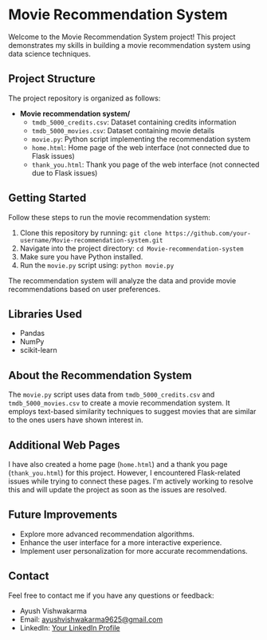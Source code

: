# Movie Recommendation System

Welcome to the Movie Recommendation System project! This project demonstrates my skills in building a movie recommendation system using data science techniques.

## Project Structure

The project repository is organized as follows:

- **Movie recommendation system/**
  - `tmdb_5000_credits.csv`: Dataset containing credits information
  - `tmdb_5000_movies.csv`: Dataset containing movie details
  - `movie.py`: Python script implementing the recommendation system
  - `home.html`: Home page of the web interface (not connected due to Flask issues)
  - `thank_you.html`: Thank you page of the web interface (not connected due to Flask issues)

## Getting Started

Follow these steps to run the movie recommendation system:

1. Clone this repository by running: `git clone https://github.com/your-username/Movie-recommendation-system.git`
2. Navigate into the project directory: `cd Movie-recommendation-system`
3. Make sure you have Python installed.
4. Run the `movie.py` script using: `python movie.py`

The recommendation system will analyze the data and provide movie recommendations based on user preferences.

## Libraries Used

- Pandas
- NumPy
- scikit-learn

## About the Recommendation System

The `movie.py` script uses data from `tmdb_5000_credits.csv` and `tmdb_5000_movies.csv` to create a movie recommendation system. It employs text-based similarity techniques to suggest movies that are similar to the ones users have shown interest in.

## Additional Web Pages

I have also created a home page (`home.html`) and a thank you page (`thank_you.html`) for this project. However, I encountered Flask-related issues while trying to connect these pages. I'm actively working to resolve this and will update the project as soon as the issues are resolved.

## Future Improvements

- Explore more advanced recommendation algorithms.
- Enhance the user interface for a more interactive experience.
- Implement user personalization for more accurate recommendations.

## Contact

Feel free to contact me if you have any questions or feedback:

- Ayush Vishwakarma
- Email: ayushvishwakarma9625@gmail.com
- LinkedIn: [Your LinkedIn Profile](https://www.linkedin.com/in/ayush-vishwakarma-9a177a24a//)